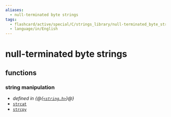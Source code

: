 ```yaml
---
aliases:
  - null-terminated byte strings
tags:
  - flashcard/active/special/C/strings_library/null-terminated_byte_strings
  - language/in/English
---
```


# null-terminated byte strings

## functions

### string manipulation

- _defined in {@{[`<string.h>`](../../../general/C%20string%20handling.md)}@}_
- [`strcat`](null-terminated%20byte%20strings/strcat.md)
- [`strcpy`](null-terminated%20byte%20strings/strcpy.md) <!--SR:!2026-06-01,763,330-->
